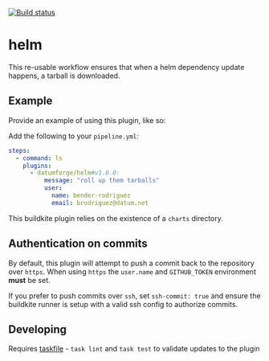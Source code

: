 [![Build status](https://badge.buildkite.com/2f8a9e7c6ef1a04d686b9a94847d9d56b0a46ea49e2d598268.svg)](https://buildkite.com/datum/helm-buildkite-plugin)

# helm

This re-usable workflow ensures that when a helm dependency update happens, a tarball is downloaded.

## Example

Provide an example of using this plugin, like so:

Add the following to your `pipeline.yml`:

```yml
steps:
  - command: ls
    plugins:
      - datumforge/helm#v1.0.0:
          message: "roll up them tarballs"
          user:
            name: bender-rodriguez
            email: brodriguez@datum.net
```

This buildkite plugin relies on the existence of a `charts` directory.

## Authentication on commits

By default, this plugin will attempt to push a commit back to the repository over `https`. When using `https` the `user.name` and `GITHUB_TOKEN` environment **must** be set. 

If you prefer to push commits over `ssh`, set `ssh-commit: true` and ensure the buildkite runner is setup with a valid ssh config to authorize commits.

## Developing

Requires [taskfile](https://taskfile.dev/installation/) - `task lint` and `task test` to validate updates to the plugin
